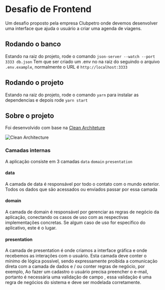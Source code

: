 # Desafio de Frontend

Um desafio proposto pela empresa Clubpetro onde devemos desenvolver uma interface que ajuda o usuário a criar uma agenda de viagens.

## Rodando o banco

Estando na raiz do projeto, rode o comando `json-server --watch --port 3333 db.json`
Tem que ser criado um .env no na raiz do seguindo o arquivo `.env.example`, normalmente o URL é `http://localhost:3333`

## Rodando o projeto

Estando na raiz do projeto, rode o comando `yarn` para instalar as dependencias e depois rode `yarn start`

## Sobre o projeto

Foi desenvolvido com base na [Clean Architeture](https://www.google.de/search?q=clean+architecture)

<img src="https://user-images.githubusercontent.com/823150/49566359-a3644400-f92a-11e8-9486-e48003bfb7d7.png" alt="Clean Architecture" />

### Camadas internas

A aplicação consiste em 3 camadas `data` `domain` `presentation`

#### data

A camada de data é responsável por todo o contato com o mundo exterior. Todos os dados que são acessados ou enviados passar por essa camada

#### domain

A camada de domain é responsável por gerenciar as regras de negócio da aplicação, conectando os casos de uso com as respectivas implementações concretas. Se algum caso de uso for específico do aplicativo, este é o lugar.

#### presentation

A camada de presentation é onde criamos a interface gráfica e onde recebemos as interações com o usuário. Esta camada deve conter o mínimo de lógica possível, sendo expressamente proibida a comunicação direta com a camada de dados e / ou conter regras de negócio, por exemplo, Ao fazer um cadastro o usuário precisa preencher o e-mail, portanto é necessária uma validação de campo , essa validação é uma regra de negócios do sistema e deve ser modelada corretamente.
